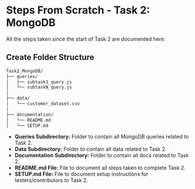 # Steps From Scratch - Task 2: MongoDB

All the steps taken since the start of Task 2 are documented here.

## Create Folder Structure

```markdown
Task2_MongoDB/
├── queries/
│   ├── subtask1_query.js
│   └── subtaskN_query.js
│
├── data/
│   └── customer_dataset.csv
│
├── documentation/
│   └── README.md
│   └── SETUP.md
```

- **Queries Subdirectory:** Folder to contain all MongoDB queries related to Task 2.
- **Data Subdirectory:** Folder to contain all data related to Task 2.
- **Documentation Subdirectory:** Folder to contain all docs related to Task 2.
- **README.md File:** File to document all steps taken to complete Task 2.
- **SETUP.md File:** File to document setup instructions for testers/contributors to Task 2.
